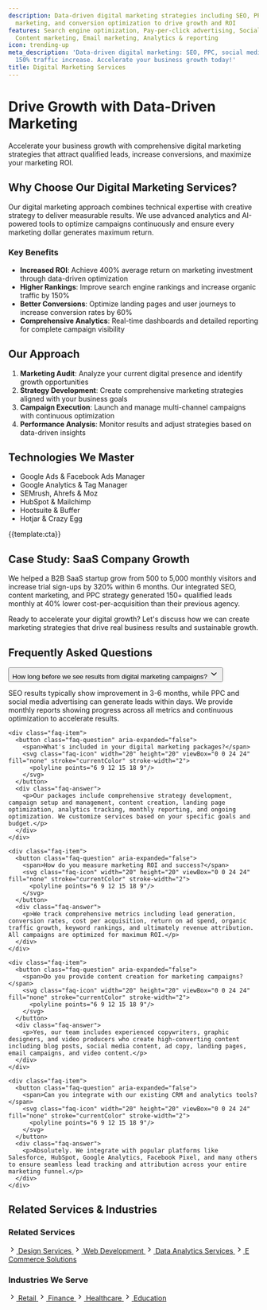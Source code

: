 ```yaml
---
description: Data-driven digital marketing strategies including SEO, PPC, social media
  marketing, and conversion optimization to drive growth and ROI
features: Search engine optimization, Pay-per-click advertising, Social media marketing,
  Content marketing, Email marketing, Analytics & reporting
icon: trending-up
meta_description: 'Data-driven digital marketing: SEO, PPC, social media. 400% ROI,
  150% traffic increase. Accelerate your business growth today!'
title: Digital Marketing Services
---
```


# Drive Growth with Data-Driven Marketing

Accelerate your business growth with comprehensive digital marketing strategies that attract qualified leads, increase conversions, and maximize your marketing ROI.

## Why Choose Our Digital Marketing Services?

Our digital marketing approach combines technical expertise with creative strategy to deliver measurable results. We use advanced analytics and AI-powered tools to optimize campaigns continuously and ensure every marketing dollar generates maximum return.

### Key Benefits

- **Increased ROI**: Achieve 400% average return on marketing investment through data-driven optimization
- **Higher Rankings**: Improve search engine rankings and increase organic traffic by 150%
- **Better Conversions**: Optimize landing pages and user journeys to increase conversion rates by 60%
- **Comprehensive Analytics**: Real-time dashboards and detailed reporting for complete campaign visibility

## Our Approach

1. **Marketing Audit**: Analyze your current digital presence and identify growth opportunities
2. **Strategy Development**: Create comprehensive marketing strategies aligned with your business goals
3. **Campaign Execution**: Launch and manage multi-channel campaigns with continuous optimization
4. **Performance Analysis**: Monitor results and adjust strategies based on data-driven insights

## Technologies We Master

- Google Ads & Facebook Ads Manager
- Google Analytics & Tag Manager
- SEMrush, Ahrefs & Moz
- HubSpot & Mailchimp
- Hootsuite & Buffer
- Hotjar & Crazy Egg

{{template:cta}}

## Case Study: SaaS Company Growth

We helped a B2B SaaS startup grow from 500 to 5,000 monthly visitors and increase trial sign-ups by 320% within 6 months. Our integrated SEO, content marketing, and PPC strategy generated 150+ qualified leads monthly at 40% lower cost-per-acquisition than their previous agency.

Ready to accelerate your digital growth? Let's discuss how we can create marketing strategies that drive real business results and sustainable growth.

## Frequently Asked Questions

<div class="faq-section">
  <div class="faq-list">
    <div class="faq-item">
      <button class="faq-question" aria-expanded="false">
        <span>How long before we see results from digital marketing campaigns?</span>
        <svg class="faq-icon" width="20" height="20" viewBox="0 0 24 24" fill="none" stroke="currentColor" stroke-width="2">
          <polyline points="6 9 12 15 18 9"/>
        </svg>
      </button>
      <div class="faq-answer">
        <p>SEO results typically show improvement in 3-6 months, while PPC and social media advertising can generate leads within days. We provide monthly reports showing progress across all metrics and continuous optimization to accelerate results.</p>
      </div>
    </div>
    
    <div class="faq-item">
      <button class="faq-question" aria-expanded="false">
        <span>What's included in your digital marketing packages?</span>
        <svg class="faq-icon" width="20" height="20" viewBox="0 0 24 24" fill="none" stroke="currentColor" stroke-width="2">
          <polyline points="6 9 12 15 18 9"/>
        </svg>
      </button>
      <div class="faq-answer">
        <p>Our packages include comprehensive strategy development, campaign setup and management, content creation, landing page optimization, analytics tracking, monthly reporting, and ongoing optimization. We customize services based on your specific goals and budget.</p>
      </div>
    </div>
    
    <div class="faq-item">
      <button class="faq-question" aria-expanded="false">
        <span>How do you measure marketing ROI and success?</span>
        <svg class="faq-icon" width="20" height="20" viewBox="0 0 24 24" fill="none" stroke="currentColor" stroke-width="2">
          <polyline points="6 9 12 15 18 9"/>
        </svg>
      </button>
      <div class="faq-answer">
        <p>We track comprehensive metrics including lead generation, conversion rates, cost per acquisition, return on ad spend, organic traffic growth, keyword rankings, and ultimately revenue attribution. All campaigns are optimized for maximum ROI.</p>
      </div>
    </div>
    
    <div class="faq-item">
      <button class="faq-question" aria-expanded="false">
        <span>Do you provide content creation for marketing campaigns?</span>
        <svg class="faq-icon" width="20" height="20" viewBox="0 0 24 24" fill="none" stroke="currentColor" stroke-width="2">
          <polyline points="6 9 12 15 18 9"/>
        </svg>
      </button>
      <div class="faq-answer">
        <p>Yes, our team includes experienced copywriters, graphic designers, and video producers who create high-converting content including blog posts, social media content, ad copy, landing pages, email campaigns, and video content.</p>
      </div>
    </div>
    
    <div class="faq-item">
      <button class="faq-question" aria-expanded="false">
        <span>Can you integrate with our existing CRM and analytics tools?</span>
        <svg class="faq-icon" width="20" height="20" viewBox="0 0 24 24" fill="none" stroke="currentColor" stroke-width="2">
          <polyline points="6 9 12 15 18 9"/>
        </svg>
      </button>
      <div class="faq-answer">
        <p>Absolutely. We integrate with popular platforms like Salesforce, HubSpot, Google Analytics, Facebook Pixel, and many others to ensure seamless lead tracking and attribution across your entire marketing funnel.</p>
      </div>
    </div>
  </div>
</div>

## Related Services & Industries

<div class="grid grid-2 gap-3xl">
  <div class="related-widget">
    <h3 class="text-xl font-semibold mb-lg">Related Services</h3>
    <div class="related-list">
      <a href="design-services.html" class="related-item">
        <svg class="related-icon" width="16" height="16" viewBox="0 0 24 24" fill="none" stroke="currentColor" stroke-width="2">
          <polyline points="9 18 15 12 9 6"/>
        </svg>
        <span>Design Services</span>
      </a>
      <a href="web-development.html" class="related-item">
        <svg class="related-icon" width="16" height="16" viewBox="0 0 24 24" fill="none" stroke="currentColor" stroke-width="2">
          <polyline points="9 18 15 12 9 6"/>
        </svg>
        <span>Web Development</span>
      </a>
      <a href="data-analytics-services.html" class="related-item">
        <svg class="related-icon" width="16" height="16" viewBox="0 0 24 24" fill="none" stroke="currentColor" stroke-width="2">
          <polyline points="9 18 15 12 9 6"/>
        </svg>
        <span>Data Analytics Services</span>
      </a>
      <a href="e_commerce_solutions.html" class="related-item">
        <svg class="related-icon" width="16" height="16" viewBox="0 0 24 24" fill="none" stroke="currentColor" stroke-width="2">
          <polyline points="9 18 15 12 9 6"/>
        </svg>
        <span>E Commerce Solutions</span>
      </a>
    </div>
  </div>
  
  <div class="related-widget">
    <h3 class="text-xl font-semibold mb-lg">Industries We Serve</h3>
    <div class="related-list">
      <a href="../industries/retail.html" class="related-item">
        <svg class="related-icon" width="16" height="16" viewBox="0 0 24 24" fill="none" stroke="currentColor" stroke-width="2">
          <polyline points="9 18 15 12 9 6"/>
        </svg>
        <span>Retail</span>
      </a>
      <a href="../industries/finance.html" class="related-item">
        <svg class="related-icon" width="16" height="16" viewBox="0 0 24 24" fill="none" stroke="currentColor" stroke-width="2">
          <polyline points="9 18 15 12 9 6"/>
        </svg>
        <span>Finance</span>
      </a>
      <a href="../industries/healthcare.html" class="related-item">
        <svg class="related-icon" width="16" height="16" viewBox="0 0 24 24" fill="none" stroke="currentColor" stroke-width="2">
          <polyline points="9 18 15 12 9 6"/>
        </svg>
        <span>Healthcare</span>
      </a>
      <a href="../industries/education.html" class="related-item">
        <svg class="related-icon" width="16" height="16" viewBox="0 0 24 24" fill="none" stroke="currentColor" stroke-width="2">
          <polyline points="9 18 15 12 9 6"/>
        </svg>
        <span>Education</span>
      </a>
    </div>
  </div>
</div>